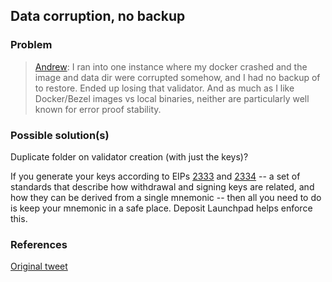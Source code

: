 ## Data corruption, no backup

### Problem

> [Andrew](https://twitter.com/cyber_hokie/status/1282362238423175170): I ran into one instance where my docker crashed and the image and data dir were corrupted somehow, and I had no backup of to restore. Ended up losing that validator. And as much as I like Docker/Bezel images vs local binaries, neither are particularly well known for error proof stability.

### Possible solution(s)

Duplicate folder on validator creation (with just the keys)?

If you generate your keys according to EIPs [2333](https://eips.ethereum.org/EIPS/eip-2333) and [2334](https://eips.ethereum.org/EIPS/eip-2334) -- a set of standards that describe how withdrawal and signing keys are related, and how they can be derived from a single mnemonic -- then all you need to do is keep your mnemonic in a safe place. Deposit Launchpad helps enforce this.

### References

[Original tweet](https://twitter.com/cyber_hokie/status/1282362622030028800)

